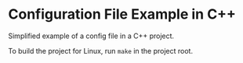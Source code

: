 Configuration File Example in C++
=================================
Simplified example of a config file in a C++ project.

To build the project for Linux, run  `make` in the project root.
